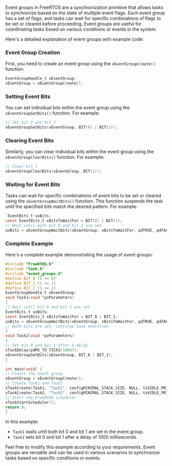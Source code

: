 Event groups in FreeRTOS are a synchronization primitive that allows tasks to synchronize based on the state of multiple event flags. Each event group has a set of flags, and tasks can wait for specific combinations of flags to be set or cleared before proceeding. Event groups are useful for coordinating tasks based on various conditions or events in the system.

Here's a detailed explanation of event groups with example code:

### Event Group Creation

First, you need to create an event group using the `xEventGroupCreate()` function:


```c
EventGroupHandle_t xEventGroup;
xEventGroup = xEventGroupCreate();
```
### Setting Event Bits
You can set individual bits within the event group using the `xEventGroupSetBits()` function. For example:
```c
// Set bit 0 and bit 2 
xEventGroupSetBits(xEventGroup, BIT(0) | BIT(2));
```
### Clearing Event Bits
Similarly, you can clear individual bits within the event group using the `xEventGroupClearBits()` function. For example:
```c
// Clear bit 1
xEventGroupClearBits(xEventGroup, BIT(1));
```
### Waiting for Event Bits
Tasks can wait for specific combinations of event bits to be set or cleared using the `xEventGroupWaitBits()` function. This function suspends the task until the specified bits match the desired pattern. For example:
```c
`EventBits_t uxBits; 
const EventBits_t xBitsToWaitFor = BIT(0) | BIT(1);
// Wait until both bit 0 and bit 1 are set 
uxBits = xEventGroupWaitBits(xEventGroup, xBitsToWaitFor, pdTRUE, pdFALSE, portMAX_DELAY);
```
### Complete Example
Here's a complete example demonstrating the usage of event groups:

```c
#include "FreeRTOS.h"
#include "task.h" 
#include "event_groups.h"  
#define BIT_0 (1 << 0)
#define BIT_1 (1 << 1)
#define BIT_2 (1 << 2) 
EventGroupHandle_t xEventGroup;
void Task1(void *pvParameters) 
{    
// Wait until bit 0 and bit 1 are set
EventBits_t uxBits;
const EventBits_t xBitsToWaitFor = BIT_0 | BIT_1;
uxBits = xEventGroupWaitBits(xEventGroup, xBitsToWaitFor, pdTRUE, pdFALSE, portMAX_DELAY);
// Both bits are set, continue task execution 
} 
void Task2(void *pvParameters)
{    
// Set bit 0 and bit 1 after a delay
vTaskDelay(pdMS_TO_TICKS(1000)); 
xEventGroupSetBits(xEventGroup, BIT_0 | BIT_1); 
}  

int main(void) { 
// Create the event group
xEventGroup = xEventGroupCreate();
// Create Task1 and Task2 
xTaskCreate(Task1, "Task1", configMINIMAL_STACK_SIZE, NULL, tskIDLE_PRIORITY + 1, NULL);
xTaskCreate(Task2, "Task2", configMINIMAL_STACK_SIZE, NULL, tskIDLE_PRIORITY + 2, NULL); 
// Start the FreeRTOS scheduler
vTaskStartScheduler();     
return 0;
}

```

In this example:

- `Task1` waits until both bit 0 and bit 1 are set in the event group.
- `Task2` sets bit 0 and bit 1 after a delay of 1000 milliseconds.

Feel free to modify this example according to your requirements. Event groups are versatile and can be used in various scenarios to synchronize tasks based on specific conditions or events.